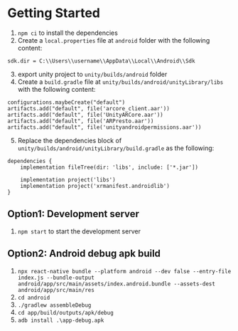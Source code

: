 # Getting Started
1. `npm ci` to install the dependencies
2. Create a `local.properties` file at `android` folder with the following content:
```
sdk.dir = C:\\Users\\username\\AppData\\Local\\Android\\Sdk
```
3. export unity project to `unity/builds/android` folder
4. Create a `build.gradle` file at `unity/builds/android/unityLibrary/libs` with the following content:
```
configurations.maybeCreate("default")
artifacts.add("default", file('arcore_client.aar'))
artifacts.add("default", file('UnityARCore.aar'))
artifacts.add("default", file('ARPresto.aar'))
artifacts.add("default", file('unityandroidpermissions.aar'))
```

5. Replace the dependencies block of `unity/builds/android/unityLibrary/build.gradle` as the following:
```
dependencies {
    implementation fileTree(dir: 'libs', include: ['*.jar'])

    implementation project('libs')
    implementation project('xrmanifest.androidlib') 
}
```

## Option1: Development server
1. `npm start` to start the development server

## Option2: Android debug apk build
1. `npx react-native bundle --platform android --dev false --entry-file index.js --bundle-output android/app/src/main/assets/index.android.bundle --assets-dest android/app/src/main/res`
2. `cd android`
3. `./gradlew assembleDebug`
4. `cd app/build/outputs/apk/debug`
5. `adb install .\app-debug.apk`
